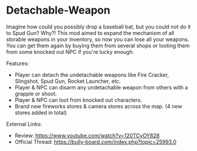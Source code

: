 # Detachable-Weapon
Imagine how could you possibly drop a baseball bat, but you could not do it to Spud Gun? Why?!
This mod aimed to expand the mechanism of all storable weapons in your inventory, so now you can lose all your weapons. You can get them again by buying them from several shops or looting them from some knocked out NPC if you're lucky enough.

Features:
- Player can detach the undetachable weapons like Fire Cracker, Slingshot, Spud Gun, Rocket Launcher, etc.
- Player & NPC can disarm any undetachable weapon from others with a grapple or shoot.
- Player & NPC can loot from knocked out characters.
- Brand new fireworks stores & camera stores across the map. (4 new stores added in total)

External Links:
- Review: https://www.youtube.com/watch?v=120TCyOY828
- Official Thread: https://bully-board.com/index.php?topic=25993.0
